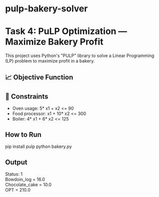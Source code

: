 # pulp-bakery-solver
# Task 4: PuLP Optimization — Maximize Bakery Profit

This project uses Python's "PULP" library to solve a Linear Programming (LP) problem to maximize profit in a bakery.

## 📈 Objective Function


## 📌 Constraints
- Oven usage: 5* x1 + x2 <= 90
- Food processor: x1 + 10* x2 <= 300
- Boiler: 4* x1 + 6* x2 <= 125

## How to Run
pip install pulp
python bakery.py

## Output
Status: 1  
Bowdoin_log = 16.0  
Chocolate_cake = 10.0  
OPT = 210.0  









